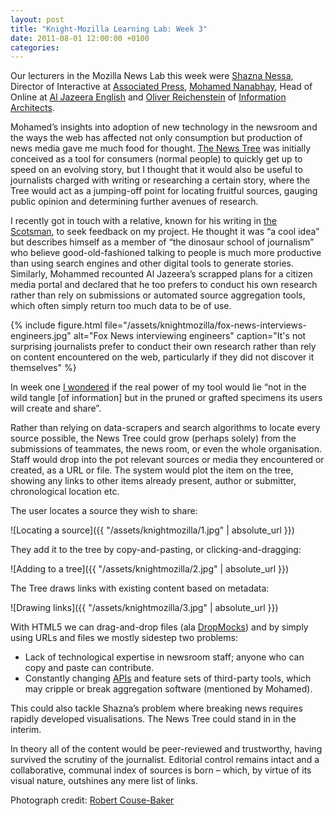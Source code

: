 ```yaml
---
layout: post
title: "Knight-Mozilla Learning Lab: Week 3"
date: 2011-08-01 12:00:00 +0100
categories: 
---
```

		
Our lecturers in the Mozilla News Lab this week were [Shazna Nessa](http://twitter.com/#!/shazna), Director of Interactive at [Associated Press](http://www.ap.org/), [Mohamed Nanabhay](http://twitter.com/#!/mohamed), Head of Online at [Al Jazeera English](http://english.aljazeera.net/) and [Oliver Reichenstein](http://twitter.com/#!/iA) of [Information Architects](http://www.informationarchitects.jp/en/).

Mohamed’s insights into adoption of new technology in the newsroom and the ways the web has affected not only consumption but production of news media gave me much food for thought. [The News Tree](https://www.drumbeat.org/en-US/challenges/beyond-comment-threads/submission/328/) was initially conceived as a tool for consumers (normal people) to quickly get up to speed on an evolving story, but I thought that it would also be useful to journalists charged with writing or researching a certain story, where the Tree would act as a jumping-off point for locating fruitful sources, gauging public opinion and determining further avenues of research.

I recently got in touch with a relative, known for his writing in [the Scotsman](http://www.scotsman.com/), to seek feedback on my project. He thought it was “a cool idea” but describes himself as a member of “the dinosaur school of journalism” who believe good-old-fashioned talking to people is much more productive than using search engines and other digital tools to generate stories. Similarly, Mohammed recounted Al Jazeera’s scrapped plans for a citizen media portal and declared that he too prefers to conduct his own research rather than rely on submissions or automated source aggregation tools, which often simply return too much data to be of use.

{% include figure.html file="/assets/knightmozilla/fox-news-interviews-engineers.jpg" alt="Fox News interviewing engineers" caption="It's not surprising journalists prefer to conduct their own research rather than rely on content encountered on the web, particularly if they did not discover it themselves" %}

In week one [I wondered](http://neildawson.org/blog/?p=71) if the real power of my tool would lie “not in the wild tangle [of information] but in the pruned or grafted specimens its users will create and share”.

Rather than relying on data-scrapers and search algorithms to locate every source possible, the News Tree could grow (perhaps solely) from the submissions of teammates, the news room, or even the whole organisation. Staff would drop into the pot relevant sources or media they encountered or created, as a URL or file. The system would plot the item on the tree, showing any links to other items already present, author or submitter, chronological location etc.

The user locates a source they wish to share:

![Locating a source]({{ "/assets/knightmozilla/1.jpg" | absolute_url }})

They add it to the tree by copy-and-pasting, or clicking-and-dragging:

![Adding to a tree]({{ "/assets/knightmozilla/2.jpg" | absolute_url }})  

The Tree draws links with existing content based on metadata:

![Drawing links]({{ "/assets/knightmozilla/3.jpg" | absolute_url }})  

With HTML5 we can drag-and-drop files (ala [DropMocks](http://www.dropmocks.com/)) and by simply using URLs and files we mostly sidestep two problems:

- Lack of technological expertise in newsroom staff; anyone who can copy and paste can contribute.
- Constantly changing [APIs](http://en.wikipedia.org/wiki/Application_programming_interface) and feature sets of third-party tools, which may cripple or break aggregation software (mentioned by Mohamed).

This could also tackle Shazna’s problem where breaking news requires rapidly developed visualisations. The News Tree could stand in in the interim.

In theory all of the content would be peer-reviewed and trustworthy, having survived the scrutiny of the journalist. Editorial control remains intact and a collaborative, communal index of sources is born – which, by virtue of its visual nature, outshines any mere list of links.

Photograph credit: [Robert Couse-Baker](http://www.flickr.com/photos/29233640@N07/5067630510/)